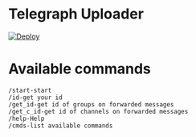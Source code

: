 # Telegraph Uploader
[![Deploy](https://www.herokucdn.com/deploy/button.svg)](https://heroku.com/deploy?template=https://github.com/pk-628996/Tgraph)

# Available commands
```
/start-start
/id-get your id
/get_id-get id of groups on forwarded messages
/get_c_id-get id of channels on forwarded messages
/help-Help
/cmds-list available commands
```
